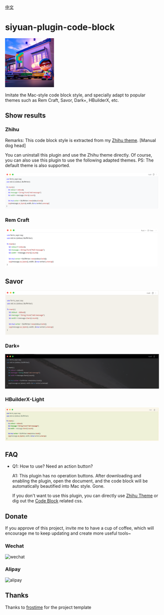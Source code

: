 [中文](README_zh_CN.md)

# siyuan-plugin-code-block

<img src="./icon.png" width="160" height="160" alt="icon">

Imitate the Mac-style code block style, and specially adapt to popular themes such as Rem Craft, Savor, Dark+, HBuilderX, etc.️

## Show results

### Zhihu

Remarks: This code block style is extracted from my [Zhihu theme](https://github.com/terwer/siyuan-theme-zhihu). [Manual dog head]

You can uninstall this plugin and use the Zhihu theme directly. Of course, you can also use this plugin to use the following adapted themes. PS: The default theme is also supported.

![](./assets/zhihu.png)

### Rem Craft

![](./assets/rem-craft.png)

## Savor

![](./assets/savor.png)

### Dark+

![](./assets/dark-plus.png)

### HBuilderX-Light

![](./assets/hbx.png)

## FAQ

* Q1: How to use? Need an action button?

  A1: This plugin has no operation buttons. After downloading and enabling the plugin, open the document, and the code block will be automatically beautified into Mac style. Gone.

  If you don't want to use this plugin, you can directly use [Zhihu Theme](https://github.com/terwer/siyuan-theme-zhihu) or dig out the [Code Block](https://github.com/terwer/siyuan-theme-zhihu/tree/main/style/theme/code-block) related css.

## Donate

If you approve of this project, invite me to have a cup of coffee, which will encourage me to keep updating and create
more useful tools~

### Wechat

<div>
<img src="https://static-rs-terwer.oss-cn-beijing.aliyuncs.com/donate/wechat.jpg" alt="wechat" style="width:280px;height:375px;" />
</div>

### Alipay

<div>
<img src="https://static-rs-terwer.oss-cn-beijing.aliyuncs.com/donate/alipay.jpg" alt="alipay" style="width:280px;height:375px;" />
</div>

## Thanks

Thanks to [frostime](https://github.com/siyuan-note/plugin-sample-vite-svelte) for the project template